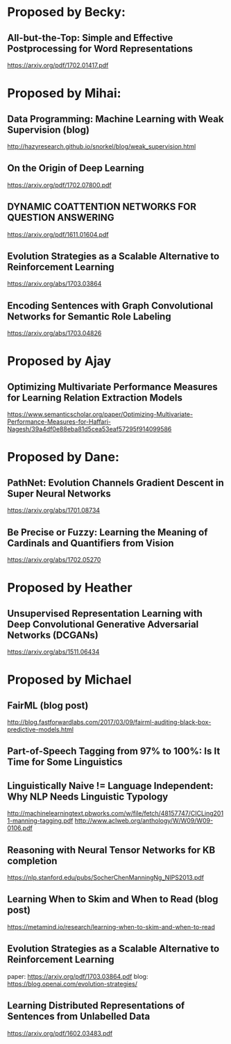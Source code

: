 # Proposed by Becky:

## All-but-the-Top: Simple and Effective Postprocessing for Word Representations
https://arxiv.org/pdf/1702.01417.pdf

# Proposed by Mihai:

## Data Programming: Machine Learning with Weak Supervision (blog)
http://hazyresearch.github.io/snorkel/blog/weak_supervision.html

## On the Origin of Deep Learning
https://arxiv.org/pdf/1702.07800.pdf

## DYNAMIC COATTENTION NETWORKS FOR QUESTION ANSWERING
https://arxiv.org/pdf/1611.01604.pdf

## Evolution Strategies as a Scalable Alternative to Reinforcement Learning
https://arxiv.org/abs/1703.03864

## Encoding Sentences with Graph Convolutional Networks for Semantic Role Labeling
https://arxiv.org/abs/1703.04826

# Proposed by Ajay

## Optimizing Multivariate Performance Measures for Learning Relation Extraction Models
https://www.semanticscholar.org/paper/Optimizing-Multivariate-Performance-Measures-for-Haffari-Nagesh/39a4df0e88eba81d5cea53eaf57295f914099586

# Proposed by Dane:
## PathNet: Evolution Channels Gradient Descent in Super Neural Networks
https://arxiv.org/abs/1701.08734

## Be Precise or Fuzzy: Learning the Meaning of Cardinals and Quantifiers from Vision
https://arxiv.org/abs/1702.05270

# Proposed by Heather
## Unsupervised Representation Learning with Deep Convolutional Generative Adversarial Networks (DCGANs)
https://arxiv.org/abs/1511.06434

# Proposed by Michael

## FairML (blog post)
http://blog.fastforwardlabs.com/2017/03/09/fairml-auditing-black-box-predictive-models.html

## Part-of-Speech Tagging from 97% to 100%: Is It Time for Some Linguistics
## Linguistically Naive != Language Independent: Why NLP Needs Linguistic Typology
http://machinelearningtext.pbworks.com/w/file/fetch/48157747/CICLing2011-manning-tagging.pdf
http://www.aclweb.org/anthology/W/W09/W09-0106.pdf

## Reasoning with Neural Tensor Networks for KB completion
https://nlp.stanford.edu/pubs/SocherChenManningNg_NIPS2013.pdf

## Learning When to Skim and When to Read (blog post)
https://metamind.io/research/learning-when-to-skim-and-when-to-read

## Evolution Strategies as a Scalable Alternative to Reinforcement Learning
paper: https://arxiv.org/pdf/1703.03864.pdf
blog: https://blog.openai.com/evolution-strategies/

## Learning Distributed Representations of Sentences from Unlabelled Data
https://arxiv.org/pdf/1602.03483.pdf
